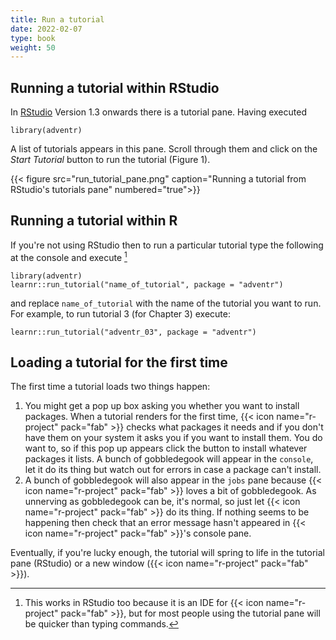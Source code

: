 ```yaml
---
title: Run a tutorial
date: 2022-02-07
type: book
weight: 50
---
```



## Running a tutorial within RStudio

In [RStudio](https://www.rstudio.com/) Version 1.3 onwards there is a tutorial pane. Having executed

```
library(adventr)
```

A list of tutorials appears in this pane. Scroll through them and click on the *Start Tutorial* button to run the tutorial (Figure 1). 

{{< figure src="run_tutorial_pane.png" caption="Running a tutorial from RStudio's tutorials pane" numbered="true">}}

## Running a tutorial within R

If you're not using RStudio then to run a particular tutorial type the following at the console and execute [^1]

```
library(adventr)
learnr::run_tutorial("name_of_tutorial", package = "adventr")
```

and replace `name_of_tutorial` with the name of the tutorial you want to run. For example, to run tutorial 3 (for Chapter 3) execute:

```
learnr::run_tutorial("adventr_03", package = "adventr")
```

## Loading a tutorial for the first time

The first time a tutorial loads two things happen:

1. You might get a pop up box asking you whether you want to install packages. When a tutorial renders for the first time, {{< icon name="r-project" pack="fab" >}} checks what packages it needs and if you don't have them on your system it asks you if you want to install them. You do want to, so if this pop up appears click the button to install whatever packages it lists. A bunch of gobbledegook will appear in the `console`, let it do its thing but watch out for errors in case a package can't install. 
2. A bunch of gobbledegook will also appear in the `jobs` pane because {{< icon name="r-project" pack="fab" >}} loves a bit of gobbledegook. As unnerving as gobbledegook can be, it's normal, so just let {{< icon name="r-project" pack="fab" >}} do its thing. If nothing seems to be happening then check that an error message hasn't appeared in {{< icon name="r-project" pack="fab" >}}'s console pane.

Eventually, if you're lucky enough, the tutorial will spring to life in the tutorial pane (RStudio) or a new window ({{< icon name="r-project" pack="fab" >}}).


[^1]: This works in RStudio too because it is an IDE for {{< icon name="r-project" pack="fab" >}}, but for most people using the tutorial pane will be quicker than typing commands.
